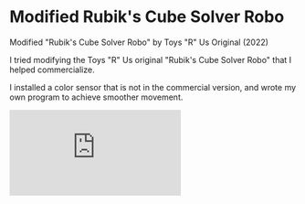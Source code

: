 # Modified Rubik's Cube Solver Robo

Modified "Rubik's Cube Solver Robo" by Toys "R" Us Original (2022)



I tried modifying the Toys "R" Us original "Rubik's Cube Solver Robo" that I helped commercialize.

I installed a color sensor that is not in the commercial version, and wrote my own program to achieve smoother movement.

<div class="youtube">
<iframe src="https://www.youtube.com/embed/dRP_v130jLI" title="YouTube video player" frameborder="0" allow="accelerometer; autoplay; clipboard-write; encrypted-media; gyroscope; picture-in-picture" allowfullscreen></iframe>
</div>




